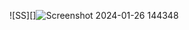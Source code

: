![SS][]![Screenshot 2024-01-26 144348](https://github.com/El-Baihaqi/ImageView/assets/128123223/596e499f-fd35-4c62-889a-3102f8facfc2)
